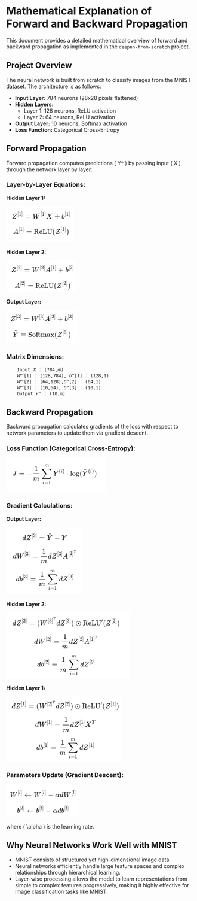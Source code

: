 # Mathematical Explanation of Forward and Backward Propagation

This document provides a detailed mathematical overview of forward and backward propagation as implemented in the `deepnn-from-scratch` project.

## Project Overview

The neural network is built from scratch to classify images from the MNIST dataset. The architecture is as follows:

- **Input Layer:** 784 neurons (28x28 pixels flattened)
- **Hidden Layers:**
  - Layer 1: 128 neurons, ReLU activation
  - Layer 2: 64 neurons, ReLU activation
- **Output Layer:** 10 neurons, Softmax activation
- **Loss Function:** Categorical Cross-Entropy

## Forward Propagation

Forward propagation computes predictions \( Y^ \) by passing input \( X \) through the network layer by layer:

### Layer-by-Layer Equations:

**Hidden Layer 1:**

![alt text](images/image1.png)

**Hidden Layer 2:**

![alt text](images/image2.png)

**Output Layer:**

![alt text](images/image3.png)

### Matrix Dimensions:

```
    Input 𝑋 : (784,𝑚)
    𝑊^[1] : (128,784), 𝑏^[1] : (128,1)
    𝑊^[2] : (64,128),𝑏^[2] : (64,1)
    𝑊^[3] : (10,64), 𝑏^[3] : (10,1)
    Output 𝑌^ : (10,m)
```

## Backward Propagation

Backward propagation calculates gradients of the loss with respect to network parameters to update them via gradient descent.

### Loss Function (Categorical Cross-Entropy):

![alt text](images/image4.png)

### Gradient Calculations:

**Output Layer:**

![alt text](images/image5.png)

**Hidden Layer 2:**

![alt text](images/image6.png)

**Hidden Layer 1:**

![alt text](images/image7.png)

### Parameters Update (Gradient Descent):

![alt text](images/image8.png)

where \( \alpha \) is the learning rate.

## Why Neural Networks Work Well with MNIST

- MNIST consists of structured yet high-dimensional image data.
- Neural networks efficiently handle large feature spaces and complex relationships through hierarchical learning.
- Layer-wise processing allows the model to learn representations from simple to complex features progressively, making it highly effective for image classification tasks like MNIST.
